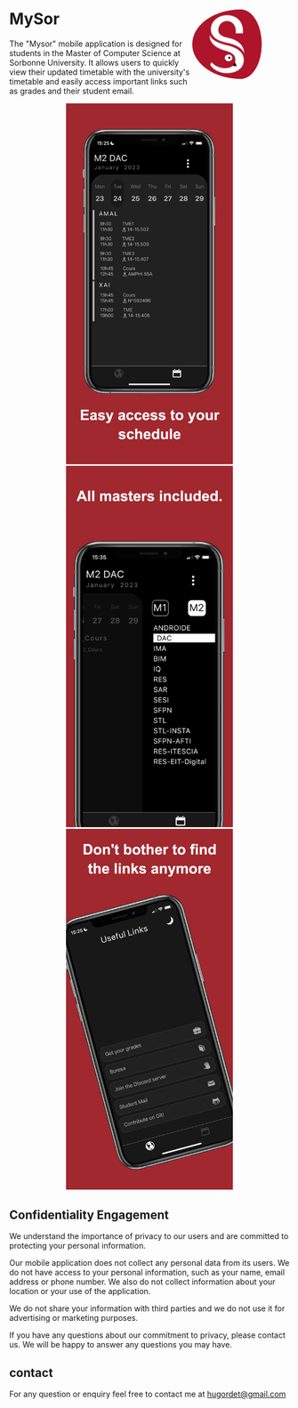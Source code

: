 # MySor <img src="assets/Assets.xcassets/AppIcon.appiconset/1024.png" alt="App Icon" align="right" width="125" style="border-radius: 50%; padding-right: 50px;"/>

The "Mysor" mobile application is designed for students in the Master of Computer Science at Sorbonne University. It allows users to quickly view their updated timetable with the university's timetable and easily access important links such as grades and their student email.

<p align="center">
  <img src="./assets/m0.png" alt="Image 1" width="300"/>
  <img src="./assets/m1.png" alt="Image 2" width="300"/>
  <img src="./assets/m2.png" alt="Image 3" width="300"/>
</p>


## Confidentiality Engagement
We understand the importance of privacy to our users and are committed to protecting your personal information.

Our mobile application does not collect any personal data from its users. We do not have access to your personal information, such as your name, email address or phone number. We also do not collect information about your location or your use of the application.

We do not share your information with third parties and we do not use it for advertising or marketing purposes.

If you have any questions about our commitment to privacy, please contact us. We will be happy to answer any questions you may have.

## contact

For any question or enquiry feel free to contact me at hugordet@gmail.com

